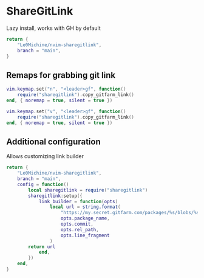# ShareGitLink

Lazy install, works with GH by default

```lua
return {
	"Le0Michine/nvim-sharegitlink",
	branch = "main",
}
```

## Remaps for grabbing git link

```lua
vim.keymap.set("n", "<leader>gf", function()
	require("sharegitlink").copy_gitfarm_link()
end, { noremap = true, silent = true })

vim.keymap.set("v", "<leader>gf", function()
	require("sharegitlink").copy_gitfarm_link()
end, { noremap = true, silent = true })
```

## Additional configuration

Allows customizing link builder

```lua
return {
	"Le0Michine/nvim-sharegitlink",
	branch = "main",
	config = function()
		local sharegitlink = require("sharegitlink")
		sharegitlink:setup({
			link_builder = function(opts)
				local url = string.format(
					"https://my.secret.gitfarm.com/packages/%s/blobs/%s/--/%s%s",
					opts.package_name,
					opts.commit,
					opts.rel_path,
					opts.line_fragment
				)
        return url
			end,
		})
	end,
}
```

